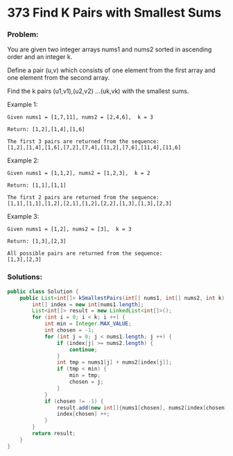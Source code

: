 # 373 Find K Pairs with Smallest Sums

### Problem:

You are given two integer arrays nums1 and nums2 sorted in ascending order and an integer k.

Define a pair (u,v) which consists of one element from the first array and one element from the second array.

Find the k pairs (u1,v1),(u2,v2) ...(uk,vk) with the smallest sums.

Example 1:
```
Given nums1 = [1,7,11], nums2 = [2,4,6],  k = 3

Return: [1,2],[1,4],[1,6]

The first 3 pairs are returned from the sequence:
[1,2],[1,4],[1,6],[7,2],[7,4],[11,2],[7,6],[11,4],[11,6]
```
Example 2:
```
Given nums1 = [1,1,2], nums2 = [1,2,3],  k = 2

Return: [1,1],[1,1]

The first 2 pairs are returned from the sequence:
[1,1],[1,1],[1,2],[2,1],[1,2],[2,2],[1,3],[1,3],[2,3]
```

Example 3:
```
Given nums1 = [1,2], nums2 = [3],  k = 3 

Return: [1,3],[2,3]

All possible pairs are returned from the sequence:
[1,3],[2,3]
```

### Solutions:

```java
public class Solution {
    public List<int[]> kSmallestPairs(int[] nums1, int[] nums2, int k) {
        int[] index = new int[nums1.length];
        List<int[]> result = new LinkedList<int[]>();
        for (int i = 0; i < k; i ++) {
            int min = Integer.MAX_VALUE;
            int chosen = -1;
            for (int j = 0; j < nums1.length; j ++) {
                if (index[j] >= nums2.length) {
                    continue;
                }
                int tmp = nums1[j] + nums2[index[j]];
                if (tmp < min) {
                    min = tmp;
                    chosen = j;
                }
            }
            if (chosen != -1) {
                result.add(new int[]{nums1[chosen], nums2[index[chosen]]});
                index[chosen] ++;
            }
        }
        return result;
    }
}
```
